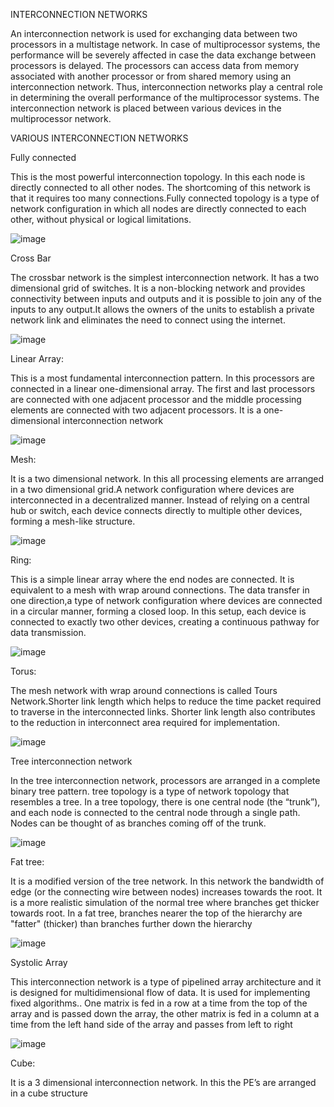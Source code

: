 INTERCONNECTION NETWORKS 

An interconnection network is used for exchanging data between two processors in a multistage network. In case of multiprocessor systems, the performance will be severely affected in case the data exchange between processors is delayed. 
The processors can access data from memory associated with another processor or from shared memory using an interconnection network. 
Thus, interconnection networks play a central role in determining the overall performance of the multiprocessor systems. The interconnection network is placed between various devices in the multiprocessor network.

VARIOUS INTERCONNECTION NETWORKS

Fully connected

This is the most powerful interconnection topology. In this each node is directly connected to all other nodes.
The shortcoming of this network is that it requires too many connections.Fully connected topology is a type of network configuration in which all nodes are directly connected to each other, without physical or logical limitations.
      
![image](https://github.com/karthiyayini-r/INTERCONNECTION-NETWORK/assets/168261634/003457ac-e082-4ff1-b5f3-4e0b4daba8bf)


Cross Bar

The crossbar network is the simplest interconnection network. It has a two dimensional grid of switches. 
It is a non-blocking network and provides connectivity between inputs and outputs and it is possible to join any of the inputs to any output.It allows the owners of the units to establish a private network link and eliminates the need to connect using the internet.

![image](https://github.com/karthiyayini-r/INTERCONNECTION-NETWORK/assets/168261634/02fa22b6-2dbc-4b24-950f-f8de5ede6e46)


Linear Array:

This is a most fundamental interconnection pattern. In this processors are connected in a linear one-dimensional array. The first and last processors are connected with one adjacent processor and the middle processing elements are connected with two adjacent processors. It is a one-dimensional interconnection network

![image](https://github.com/karthiyayini-r/INTERCONNECTION-NETWORK/assets/168261634/55a02857-2811-4296-b861-562fa52e80ac)


Mesh:

It is a two dimensional network. In this all processing elements are arranged in a two dimensional grid.A network configuration where devices are interconnected in a decentralized manner. Instead of relying on a central hub or switch, each device connects directly to multiple other devices, forming a mesh-like structure.

![image](https://github.com/karthiyayini-r/INTERCONNECTION-NETWORK/assets/168261634/be6eebf2-eb08-4a46-8cf3-943220f3224e)



Ring:


This is a simple linear array where the end nodes are connected. It is equivalent to a mesh with wrap around connections. The data transfer in one direction,a type of network configuration where devices are connected in a circular manner, forming a closed loop. In this setup, each device is connected to exactly two other devices, creating a continuous pathway for data transmission.


![image](https://github.com/karthiyayini-r/INTERCONNECTION-NETWORK/assets/168261634/0180d3a4-4df9-4d2d-b26f-a27bb97e83a2)

     
Torus:

The mesh network with wrap around connections is called Tours Network.Shorter link length which helps to reduce the time packet required to traverse in the interconnected links. Shorter link length also contributes to the reduction in interconnect area required for implementation.


![image](https://github.com/karthiyayini-r/INTERCONNECTION-NETWORK/assets/168261634/deb7a515-247c-4b14-8439-682eda6cc849)

Tree interconnection network

In the tree interconnection network, processors are arranged in a complete binary tree pattern. tree topology is a type of network topology that resembles a tree. In a tree topology, there is one central node (the “trunk”), and each node is connected to the central node through a single path. Nodes can be thought of as branches coming off of the trunk.


![image](https://github.com/karthiyayini-r/INTERCONNECTION-NETWORK/assets/168261634/f2778c7b-e175-4f37-a2e6-4111c71ed448)

Fat tree:

It is a modified version of the tree network. In this network the bandwidth of edge (or the connecting wire between nodes) increases towards the root. It is a more realistic simulation of the normal tree where branches get thicker towards root. In a fat tree, branches nearer the top of the hierarchy are "fatter" (thicker) than branches further down the hierarchy
     
![image](https://github.com/karthiyayini-r/INTERCONNECTION-NETWORK/assets/168261634/cbeeee94-c67b-412d-a6d5-b5b08961d0ad)


Systolic Array

This interconnection network is a type of pipelined array architecture and it is designed for multidimensional flow of data. It is used for implementing fixed algorithms.. One matrix is fed in a row at a time from the top of the array and is passed down the array, the other matrix is fed in a column at a time from the left hand side of the array and passes from left to right


![image](https://github.com/karthiyayini-r/INTERCONNECTION-NETWORK/assets/168261634/46ac6be3-5995-46d5-9e64-04da8ce8f643)



Cube:

It is a 3 dimensional interconnection network. In this the PE’s are arranged in a cube structure

     





